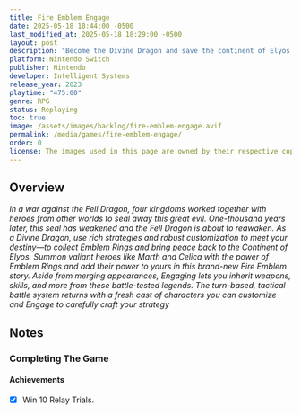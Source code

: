 ```yaml
---
title: Fire Emblem Engage
date: 2025-05-18 18:44:00 -0500
last_modified_at: 2025-05-18 18:29:00 -0500
layout: post
description: "Become the Divine Dragon and save the continent of Elyos! Summon valiant heroes like Marth & Celica alongside a new cast of characters and engage in turn-based, tactical combat against a great evil in this new Fire Emblem story."
platform: Nintendo Switch
publisher: Nintendo
developer: Intelligent Systems
release_year: 2023
playtime: "475:00"
genre: RPG
status: Replaying
toc: true
image: /assets/images/backlog/fire-emblem-engage.avif
permalink: /media/games/fire-emblem-engage/
order: 0
license: The images used in this page are owned by their respective copyright owners. All rights reserved.
---
```


## Overview

*In a war against the Fell Dragon, four kingdoms worked together with heroes from other worlds to seal away this great evil. One-thousand years later, this seal has weakened and the Fell Dragon is about to reawaken. As a Divine Dragon, use rich strategies and robust customization to meet your destiny—to collect Emblem Rings and bring peace back to the Continent of Elyos. Summon valiant heroes like Marth and Celica with the power of Emblem Rings and add their power to yours in this brand-new Fire Emblem story. Aside from merging appearances, Engaging lets you inherit weapons, skills, and more from these battle-tested legends. The turn-based, tactical battle system returns with a fresh cast of characters you can customize and Engage to carefully craft your strategy*

## Notes

### Completing The Game

#### Achievements

- [x] Win 10 Relay Trials.
